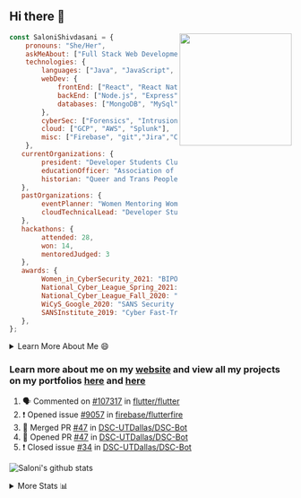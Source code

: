 ## Hi there 👋

<img align='right' src="https://storage.googleapis.com/saloni-shivdasani-resume/Saloni.png" width="200">

```javascript
const SaloniShivdasani = {
    pronouns: "She/Her",
    askMeAbout: ["Full Stack Web Development", "Cloud Computing", "Cyber Security"],
    technologies: {
        languages: ["Java", "JavaScript", "SQL", "Python", "C++", "BASH", "R"],
        webDev: {
            frontEnd: ["React", "React Native", "Electron"],
            backEnd: ["Node.js", "Express", "Flask"],
            databases: ["MongoDB", "MySql"],
        },
        cyberSec: ["Forensics", "Intrusion Detection", "Security Operations", "Network and Application Penetration Testing"],
        cloud: ["GCP", "AWS", "Splunk"],
        misc: ["Firebase", "git","Jira","Confluence"]
    },
   currentOrganizations: {
        president: "Developer Students Club, UTD",
        educationOfficer: "Association of Computer Machinery, UTD",
        historian: "Queer and Trans People of Color, UTD",
   },
   pastOrganizations: {
        eventPlanner: "Women Mentoring Women in Engineering, UTD",
        cloudTechnicalLead: "Developer Students Club, UTD",
   },
   hackathons: {
        attended: 28,
        won: 14,
        mentoredJudged: 3
   },
   awards: {
        Women_in_CyberSecurity_2021: "BIPOC Fellowship Award",
        National_Cyber_League_Spring_2021: "Gold Bracket Competitor - Top 15% nationally",
        National_Cyber_League_Fall_2020: "Gold Bracket Competitor - Top 15% nationally",
        WiCyS_Google_2020: "SANS Security Training Scholarship",
        SANSInstitute_2019: "Cyber Fast-Track Game Quarter-Finalist",
   },
};
```

<!--START_SECTION:table-->
<details>

<summary>Learn More About Me 😄 </summary>

I am a senior at The University of Texas at Dallas, and I am currently majoring in Software Engineering with a concentration in Information Assurance. I am interested and have experience in full stack development, cloud computing, and cybersecurity. I hope to find opportunities where I can gain exposure to algorithm and project design. My ultimate aim is to develop futuristic products for users because I am inspired by the impact of computing on society.

I have experience in full stack web development through my participation and awards in hackathons where I have learnt and used React, Node.js, Express, MongoDB, Flask, NLTK, and React Native along with GIT, GCP, and Firebase. Last semester, I was also responsible for backend development for a project at a local NGO where I created a REST API using Node.js, Express, MongoDB and SQL and hosted it on servers using GCP. 

From my coursework and local competitions, I have skills in algorithms and data structures in Java, database management using SQL and machine learning using Python and R. I have also been a quarter-finalist in a national cybersecurity completion hosted by the SANS institute.

I am also actively involved in campus organization where I am the cloud technical lead for Developer Student Club, Mentor and Education Officer for Association of Computing Machinery, event planner for Women Mentoring Women in Engineering and IT Committee member for IEEE.

</details>

<!--END_SECTION:table-->

### Learn more about me on my [website](https://www.saloni-shivdasani.codes) and view all my projects on my portfolios [here](https://www.saloni-shivdasani.codes/projects) and  [here](http://devpost.com/SaloniS)

<!--START_SECTION:activity-->
1. 🗣 Commented on [#107317](https://github.com/flutter/flutter/issues/107317) in [flutter/flutter](https://github.com/flutter/flutter)
2. ❗️ Opened issue [#9057](https://github.com/firebase/flutterfire/issues/9057) in [firebase/flutterfire](https://github.com/firebase/flutterfire)
3. 🎉 Merged PR [#47](https://github.com/DSC-UTDallas/DSC-Bot/pull/47) in [DSC-UTDallas/DSC-Bot](https://github.com/DSC-UTDallas/DSC-Bot)
4. 💪 Opened PR [#47](https://github.com/DSC-UTDallas/DSC-Bot/pull/47) in [DSC-UTDallas/DSC-Bot](https://github.com/DSC-UTDallas/DSC-Bot)
5. ❗️ Closed issue [#34](https://github.com/DSC-UTDallas/DSC-Bot/issues/34) in [DSC-UTDallas/DSC-Bot](https://github.com/DSC-UTDallas/DSC-Bot)
<!--END_SECTION:activity-->

![Saloni's github stats](https://github-readme-stats.vercel.app/api?username=SaloniSS)

<!--START_SECTION:table-->
<details>

<summary>More Stats 📊 </summary>

<!--START_SECTION:waka-->
![Code Time](http://img.shields.io/badge/Code%20Time-1%2C288%20hrs%202%20mins-blue)

![Lines of code](https://img.shields.io/badge/From%20Hello%20World%20I%27ve%20Written--6.0%20million%20lines%20of%20code-blue)

**🐱 My GitHub Data** 

> 📦 590.2 kB Used in GitHub's Storage 
 > 
> 🏆 29 Contributions in the Year 2023
 > 
> 💼 Opted to Hire
 > 
> 📜 29 Public Repositories 
 > 
> 🔑 26 Private Repositories 
 > 
**I'm a Night 🦉** 

```text
🌞 Morning                74 commits          ████░░░░░░░░░░░░░░░░░░░░░   15.88 % 
🌆 Daytime                153 commits         ████████░░░░░░░░░░░░░░░░░   32.83 % 
🌃 Evening                152 commits         ████████░░░░░░░░░░░░░░░░░   32.62 % 
🌙 Night                  87 commits          █████░░░░░░░░░░░░░░░░░░░░   18.67 % 
```
📅 **I'm Most Productive on Monday** 

```text
Monday                   96 commits          █████░░░░░░░░░░░░░░░░░░░░   20.60 % 
Tuesday                  71 commits          ████░░░░░░░░░░░░░░░░░░░░░   15.24 % 
Wednesday                38 commits          ██░░░░░░░░░░░░░░░░░░░░░░░   08.15 % 
Thursday                 51 commits          ███░░░░░░░░░░░░░░░░░░░░░░   10.94 % 
Friday                   71 commits          ████░░░░░░░░░░░░░░░░░░░░░   15.24 % 
Saturday                 60 commits          ███░░░░░░░░░░░░░░░░░░░░░░   12.88 % 
Sunday                   79 commits          ████░░░░░░░░░░░░░░░░░░░░░   16.95 % 
```


📊 **This Week I Spent My Time On** 

```text
🕑︎ Time Zone: America/Chicago

💬 Programming Languages: 
JavaScript               2 hrs 23 mins       ███████████░░░░░░░░░░░░░░   45.77 % 
Other                    2 hrs 1 min         ██████████░░░░░░░░░░░░░░░   38.68 % 
JSON                     23 mins             ██░░░░░░░░░░░░░░░░░░░░░░░   07.48 % 
CSS                      13 mins             █░░░░░░░░░░░░░░░░░░░░░░░░   04.30 % 
Bash                     9 mins              █░░░░░░░░░░░░░░░░░░░░░░░░   03.09 % 
```

**I Mostly Code in JavaScript** 

```text
JavaScript               29 repos            ████████████░░░░░░░░░░░░░   46.77 % 
Java                     11 repos            ████░░░░░░░░░░░░░░░░░░░░░   17.74 % 
Python                   8 repos             ███░░░░░░░░░░░░░░░░░░░░░░   12.90 % 
Coq                      1 repo              ░░░░░░░░░░░░░░░░░░░░░░░░░   01.61 % 
C#                       1 repo              ░░░░░░░░░░░░░░░░░░░░░░░░░   01.61 % 
```




 Last Updated on 26/02/2023 23:01:01 UTC
<!--END_SECTION:waka-->

<!--END_SECTION:table-->

<!--
**SaloniSS/SaloniSS** is a ✨ _special_ ✨ repository because its `README.md` (this file) appears on your GitHub profile.

Here are some ideas to get you started:

- 🔭 I’m currently working on ...
- 🌱 I’m currently learning ...
- 👯 I’m looking to collaborate on ...
- 🤔 I’m looking for help with ...
- 💬 Ask me about ...
- 📫 How to reach me: ...
- 😄 Pronouns: ...
- ⚡ Fun fact: ...
-->
